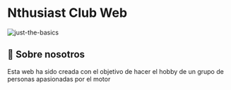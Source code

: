# Nthusiast Club Web

![just-the-basics](https://i.ibb.co/7yC8GZh/Captura-de-pantalla-2024-06-17-a-las-20-45-45.png)

## 🚀 Sobre nosotros

Esta web ha sido creada con el objetivo de hacer el hobby de un grupo de personas apasionadas por el motor
